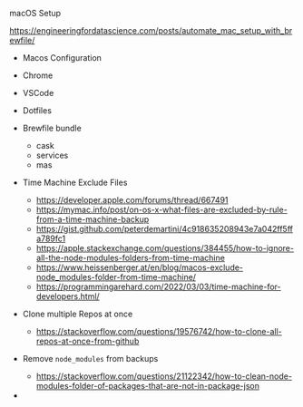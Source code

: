 macOS Setup

https://engineeringfordatascience.com/posts/automate_mac_setup_with_brewfile/


- Macos Configuration
- Chrome
- VSCode

- Dotfiles
- Brewfile bundle
  - cask
  - services
  - mas
- Time Machine Exclude Files
  - https://developer.apple.com/forums/thread/667491
  - https://mymac.info/post/on-os-x-what-files-are-excluded-by-rule-from-a-time-machine-backup
  - https://gist.github.com/peterdemartini/4c918635208943e7a042ff5ffa789fc1
  - https://apple.stackexchange.com/questions/384455/how-to-ignore-all-the-node-modules-folders-from-time-machine
  - https://www.heissenberger.at/en/blog/macos-exclude-node_modules-folder-from-time-machine/
  - https://programmingarehard.com/2022/03/03/time-machine-for-developers.html/
- Clone multiple Repos at once
  - https://stackoverflow.com/questions/19576742/how-to-clone-all-repos-at-once-from-github
- Remove `node_modules` from backups
  - https://stackoverflow.com/questions/21122342/how-to-clean-node-modules-folder-of-packages-that-are-not-in-package-json
- 